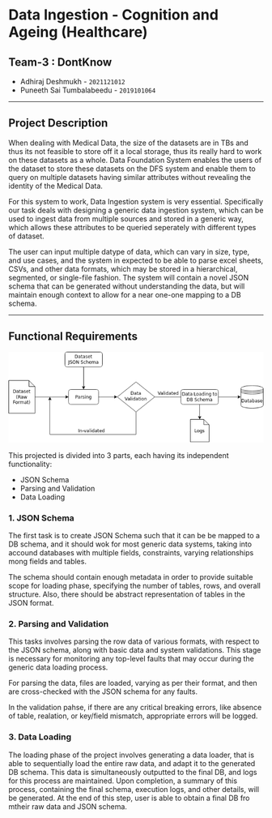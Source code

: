 # Data Ingestion - Cognition and Ageing (Healthcare)

## Team-3 : DontKnow

- Adhiraj Deshmukh - `2021121012`
- Puneeth Sai Tumbalabeedu - `2019101064`

---

## Project Description

When dealing with Medical Data, the size of the datasets are in TBs and thus its not feasible to store off it a local storage, thus its really hard to work on these datasets as a whole. Data Foundation System enables the users of the dataset to store these datasets on the DFS system and enable them to query on multiple datasets having similar attributes without revealing the identity of the Medical Data.

For this system to work, Data Ingestion system is very essential. 
Specifically our task deals with designing a generic data ingestion system, which can be used to ingest data from multiple sources and stored in a generic way, which allows these attributes to be queried seperately with different types of dataset.

The user can input multiple datype of data, which can vary in size, type, and use cases, and the system in expected to be able to parse excel sheets, CSVs, and other data formats, which may be stored in a hierarchical, segmented, or single-file fashion.
The system will contain a novel JSON schema that can be generated without understanding the data, but will maintain enough context to allow for a near one-one mapping to a DB schema.

---

## Functional Requirements

![System Pipeline](./README_ASSETS/Images/Data_Ingestion.png)


This projected is divided into 3 parts, each having its independent functionality:
- JSON Schema
- Parsing and Validation
- Data Loading

### 1. JSON Schema

The first task is to create JSON Schema such that it can be be mapped to a DB schema, and it should wok for most generic data systems, taking into accound databases with multiple fields, constraints, varying relationships mong fields and tables.

The schema should contain enough metadata in order to provide suitable scope for loading phase, specifying the number of tables, rows, and overall structure. Also, there should be abstract representation of tables in the JSON format.

### 2. Parsing and Validation

This tasks involves parsing the row data of various formats, with respect to the JSON schema, along with basic data and system validations. This stage is necessary for monitoring any top-level faults that may occur during the generic data loading process.

For parsing the data, files are loaded, varying as per their format, and then are cross-checked with the JSON schema for any faults.

In the validation pahse, if there are any critical breaking errors, like absence of table, realation, or key/field mismatch, appropriate errors will be logged.

### 3. Data Loading

The loading phase of the project involves generating a data loader, that is able to sequentially load the entire raw data, and adapt it to the generated DB schema. This data is simultaneously outputted to the final DB, and logs for this process are maintained. Upon completion, a summary of this process, containing the final schema, execution logs, and other details, will be generated. At the end of this step, user is able to obtain a final DB fro mtheir raw data and JSON schema.
